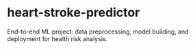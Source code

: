# heart-stroke-predictor
End-to-end ML project: data preprocessing, model building, and deployment for health risk analysis.
